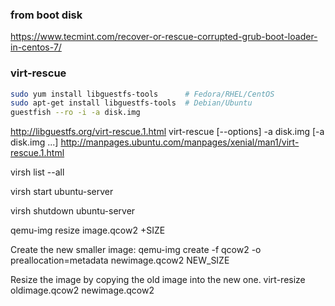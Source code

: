 
### from boot disk
https://www.tecmint.com/recover-or-rescue-corrupted-grub-boot-loader-in-centos-7/

### virt-rescue
```sh
sudo yum install libguestfs-tools      # Fedora/RHEL/CentOS
sudo apt-get install libguestfs-tools  # Debian/Ubuntu
guestfish --ro -i -a disk.img
```
http://libguestfs.org/virt-rescue.1.html
virt-rescue [--options] -a disk.img [-a disk.img ...]
http://manpages.ubuntu.com/manpages/xenial/man1/virt-rescue.1.html


virsh list --all

virsh start ubuntu-server

virsh shutdown ubuntu-server


qemu-img resize image.qcow2 +SIZE

Create the new smaller image:
qemu-img create -f qcow2 -o preallocation=metadata newimage.qcow2 NEW_SIZE

Resize the image by copying the old image into the new one.
virt-resize oldimage.qcow2 newimage.qcow2









